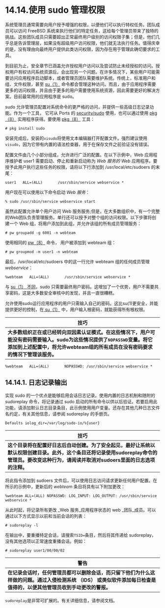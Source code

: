 # 14.14.使用 sudo 管理权限

系统管理员通常需要向用户授予增强的权限，以便他们可以执行特权任务。团队成员可以访问 FreeBSD 系统来执行他们的特定任务，这给每个管理员带来了独特的挑战。这些团队成员只需要超出正常最终用户级别的访问权限子集；但是，他们几乎总是告诉管理层，如果没有超级用户访问权限，他们就无法执行任务。值得庆幸的是，没有理由向最终用户提供此类访问权限，因为存在用于管理此确切要求的工具。

到目前为止，安全章节已涵盖允许授权用户访问以及尝试防止未经授权的访问。授权用户有权访问系统资源后，会出现另一个问题。在许多情况下，某些用户可能需要访问应用程序启动脚本，或者管理员团队需要维护系统。传统上，标准用户和组、文件权限，甚至 [su（1）](https://www.freebsd.org/cgi/man.cgi?query=su\&sektion=1\&format=html) 命令都会管理这种访问。而且，由于应用程序需要更多的访问权限，并且由于更多的用户需要使用系统资源，因此需要更好的解决方案。目前最常用的应用程序是 sudo。

sudo 允许管理员配置对系统命令的更严格的访问，并提供一些高级日志记录功能。作为一个工具， 它可从 Ports 的 [security/sudo](https://cgit.freebsd.org/ports/tree/security/sudo/pkg-descr) 使用，也可以通过使用 [pkg（8）](https://www.freebsd.org/cgi/man.cgi?query=pkg\&sektion=8\&format=html) 实用程序获得。要使用 [pkg（8）](https://www.freebsd.org/cgi/man.cgi?query=pkg\&sektion=8\&format=html) 工具：

```
# pkg install sudo
```

安装完成后，安装的`visudo`将使用文本编辑器打开配置文件。强烈建议使用`visudo`，因为它带有内置的语法检查器，用于在保存文件之前验证没有错误。

配置文件由几个小部分组成，允许进行广泛的配置。在以下示例中，Web 应用程序维护者 user1 需要启动、停止和重新启动称为 _Web 服务的 Web_ 应用程序。要授予此用户执行这些任务的权限，请将以下行添加到 /usr/local/etc/sudoers 的末尾：

```
user1   ALL=(ALL)       /usr/sbin/service webservice *
```

用户现在可以使用以下命令启动 _Web 服务_：

```
% sudo /usr/sbin/service webservice start
```

虽然此配置允许单个用户访问 Web 服务服务;但是，在大多数组织中，有一个完整的Web团队负责管理服务。单行还可以授予对整个组的访问权限。以下步骤将创建一个 Web 组，将用户添加到此组，并允许该组的所有成员管理服务：

```
# pw groupadd -g 6001 -n webteam
```

使用相同的 [pw（8）](https://www.freebsd.org/cgi/man.cgi?query=pw\&sektion=8\&format=html) 命令， 用户被添加到 webteam 组：

```
# pw groupmod -m user1 -n webteam
```

最后，/usr/local/etc/sudoers 中的这一行允许 webteam 组的任何成员管理 _webservice_：

```
%webteam   ALL=(ALL)       /usr/sbin/service webservice *
```

与 [su（1） 不同](https://www.freebsd.org/cgi/man.cgi?query=su\&sektion=1\&format=html)，sudo 只需要最终用户密码。这增加了一个优势，用户不需要共享密码，这是大多数安全审核中的发现，并且一直很糟糕。

允许使用sudo运行应用程序的用户只需输入自己的密码。这比su(1)更安全，并能提供更好的控制，在[ su（1）](https://www.freebsd.org/cgi/man.cgi?query=su\&sektion=1\&format=html) 中，用户输入根密码，就能获得所有根权限。

| 技巧                                                                                                                |
| ----------------------------------------------------------------------------------------------------------------- |
| **大多数组织正在或已经转向双因素认证模式。在这些情况下，用户可能没有密码需要输入。sudo为这些情况提供了`NOPASSWD`变量。将它添加到上述配置中，将允许webteam组的所有成员在没有密码要求的情况下管理该服务。** |

```
%webteam   ALL=(ALL)       NOPASSWD: /usr/sbin/service webservice *
```

## 14.14.1. 日志记录输出

实现 sudo 的一个优点是能够启用会话日志记录。使用内置的日志机制和随附的 sudoreplay 命令，将记录通过 sudo 启动的所有命令以供以后验证。若要启用此功能，请添加默认日志目录条目，此示例使用用户变量。还存在其他几种日志文件名约定，有关其他信息，请参阅 sudoreplay 的手册页。

```
Defaults iolog_dir=/var/log/sudo-io/%{user}
```

| 技巧                                                                                                         |
| ---------------------------------------------------------------------------------------------------------- |
| **这个目录将在配置好日志后自动创建。为了安全起见，最好让系统以默认权限创建目录。此外，这个条目还将记录使用sudoreplay命令的管理员。要改变这种行为，请阅读并取消对sudoers里面的日志选项的注释。** |

将此指令添加到 sudoers 文件后，可以使用日志访问请求更新任何用户配置。在所示的示例中，更新后的 _webteam_ 条目将具有以下附加更改：

```
%webteam ALL=(ALL) NOPASSWD: LOG_INPUT: LOG_OUTPUT: /usr/sbin/service webservice *
```

从此时起，将记录所有更改 _Web 服务_应用程序状态的 web _团队_成员。可以通过以下方式显示以前和当前会话的列表：

```
# sudoreplay -l
```

在输出中，要重播特定会话，请搜索`TSID=`条目，然后将其传递给 sudoreplay，没有其他选项以正常速度重播会话。例如：

```
# sudoreplay user1/00/00/02
```

| 警告                                                                                       |
| ---------------------------------------------------------------------------------------- |
| **在记录会话时，任何管理员都可以删除会话，而只留下他们为什么这样做的问题。通过入侵检测系统 （IDS） 或类似软件添加每日检查是值得的，以便其他管理员收到手动更改的警报。** |

`sudoreplay`是非常可扩展的。有关详细信息，请参阅文档。
